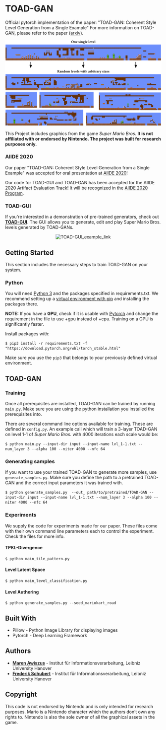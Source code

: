 # TOAD-GAN

Official pytorch implementation of the paper: "TOAD-GAN: Coherent Style Level Generation from a Single Example"
For more information on TOAD-GAN, please refer to the paper ([arxiv](https://arxiv.org/pdf/2008.01531.pdf)).

![Teaser](teaser.png)

This Project includes graphics from the game _Super Mario Bros._ **It is not affiliated with or endorsed by Nintendo.
The project was built for research purposes only.**

### AIIDE 2020

Our paper "TOAD-GAN: Coherent Style Level Generation from a Single Example" was accepted for oral presentation at [AIIDE 2020](https://webdocs.cs.ualberta.ca/~santanad/aiide/index.html)!

Our code for TOAD-GUI and TOAD-GAN has been accepted for the AIIDE 2020 Artifact Evaluation Track! 
It will be recognized in the [AIIDE 2020 Program](https://webdocs.cs.ualberta.ca/~santanad/aiide/program.html).

### TOAD-GUI

If you're interested in a demonstration of pre-trained generators, check out **[TOAD-GUI](https://github.com/Mawiszus/TOAD-GUI)**.
The GUI allows you to generate, edit and play Super Mario Bros. levels generated by TOAD-GANs.

<p align="center">
<img alt="TOAD-GUI_example_link" src="https://raw.githubusercontent.com/Mawiszus/TOAD-GUI/master/icons/TOAD-GUI_example.gif" href="https://github.com/Mawiszus/TOAD-GUI">
</p>

## Getting Started

This section includes the necessary steps to train TOAD-GAN on your system.

### Python

You will need [Python 3](https://www.python.org/downloads) and the packages specified in requirements.txt.
We recommend setting up a [virtual environment with pip](https://packaging.python.org/guides/installing-using-pip-and-virtual-environments/)
and installing the packages there.

**NOTE:** If you have a **GPU**, check if it is usable with [Pytorch](https://pytorch.org) and change the requirement in the file to use +gpu instead of +cpu.
Training on a GPU is significantly faster.

Install packages with:
```
$ pip3 install -r requirements.txt -f "https://download.pytorch.org/whl/torch_stable.html"
```
Make sure you use the `pip3` that belongs to your previously defined virtual environment.

## TOAD-GAN

### Training

Once all prerequisites are installed, TOAD-GAN can be trained by running `main.py`.
Make sure you are using the python installation you installed the prerequisites into.

There are several command line options available for training. These are defined in `config.py`.
An example call which will train a 3-layer TOAD-GAN on level 1-1 of _Super Mario Bros._ with 4000 iterations each scale would be:

```
$ python main.py --input-dir input --input-name lvl_1-1.txt --num_layer 3 --alpha 100 --niter 4000 --nfc 64
```

### Generating samples

If you want to use your trained TOAD-GAN to generate more samples, use `generate_samples.py`.
Make sure you define the path to a pretrained TOAD-GAN and the correct input parameters it was trained with.

```
$ python generate_samples.py  --out_ path/to/pretrained/TOAD-GAN --input-dir input --input-name lvl_1-1.txt --num_layer 3 --alpha 100 --niter 4000 --nfc 64
```

### Experiments

We supply the code for experiments made for our paper.
These files come with their own command line parameters each to control the experiment.
Check the files for more info.

#### TPKL-Divergence

```
$ python main_tile_pattern.py
```

#### Level Latent Space

```
$ python main_level_classification.py
```

#### Level Authoring

```
$ python generate_samples.py --seed_mariokart_road 
```




## Built With

* Pillow - Python Image Library for displaying images
* Pytorch - Deep Learning Framework

## Authors

* **[Maren Awiszus](https://www.tnt.uni-hannover.de/de/staff/awiszus/)** - Institut für Informationsverarbeitung, Leibniz University Hanover
* **[Frederik Schubert](https://www.tnt.uni-hannover.de/de/staff/schubert/)** - Institut für Informationsverarbeitung, Leibniz University Hanover

## Copyright

This code is not endorsed by Nintendo and is only intended for research purposes. 
Mario is a Nintendo character which the authors don’t own any rights to. 
Nintendo is also the sole owner of all the graphical assets in the game.

